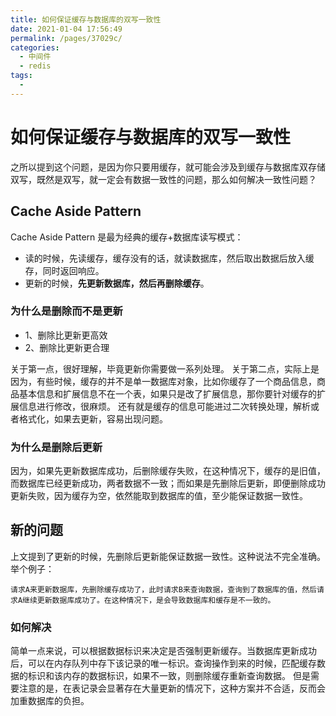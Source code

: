 ```yaml
---
title: 如何保证缓存与数据库的双写一致性
date: 2021-01-04 17:56:49
permalink: /pages/37029c/
categories:
  - 中间件
  - redis
tags:
  - 
---
```

# 如何保证缓存与数据库的双写一致性

之所以提到这个问题，是因为你只要用缓存，就可能会涉及到缓存与数据库双存储双写，既然是双写，就一定会有数据一致性的问题，那么如何解决一致性问题？

## Cache Aside Pattern

Cache Aside Pattern 是最为经典的缓存+数据库读写模式：
- 读的时候，先读缓存，缓存没有的话，就读数据库，然后取出数据后放入缓存，同时返回响应。
- 更新的时候，**先更新数据库，然后再删除缓存**。

### 为什么是删除而不是更新
- 1、删除比更新更高效
- 2、删除比更新更合理

关于第一点，很好理解，毕竟更新你需要做一系列处理。
关于第二点，实际上是因为，有些时候，缓存的并不是单一数据库对象，比如你缓存了一个商品信息，商品基本信息和扩展信息不在一个表，如果只是改了扩展信息，那你要针对缓存的扩展信息进行修改，很麻烦。
还有就是缓存的信息可能进过二次转换处理，解析或者格式化，如果去更新，容易出现问题。

### 为什么是删除后更新

因为，如果先更新数据库成功，后删除缓存失败，在这种情况下，缓存的是旧值，而数据库已经更新成功，两者数据不一致；而如果是先删除后更新，即便删除成功更新失败，因为缓存为空，依然能取到数据库的值，至少能保证数据一致性。


## 新的问题

上文提到了更新的时候，先删除后更新能保证数据一致性。这种说法不完全准确。举个例子：
```
请求A来更新数据库，先删除缓存成功了，此时请求B来查询数据，查询到了数据库的值，然后请求A继续更新数据库成功了。在这种情况下，是会导致数据库和缓存是不一致的。
```

### 如何解决

简单一点来说，可以根据数据标识来决定是否强制更新缓存。当数据库更新成功后，可以在内存队列中存下该记录的唯一标识。查询操作到来的时候，匹配缓存数据的标识和该内存的数据标识，如果不一致，则删除缓存重新查询数据。
但是需要注意的是，在表记录会显著存在大量更新的情况下，这种方案并不合适，反而会加重数据库的负担。
